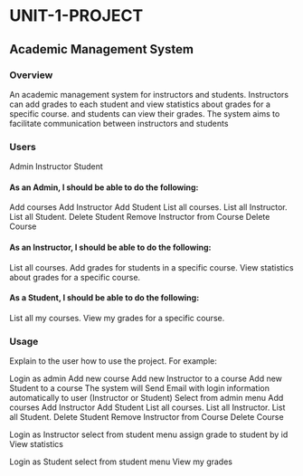# UNIT-1-PROJECT


<h2> Academic Management System </h2>

<h3> Overview </h3>

An academic management system for instructors and students. Instructors can add grades to each student and view statistics about grades for a specific course. and students can view their grades. The system aims to facilitate communication between instructors and students 

<h3>Users </h3>

Admin
Instructor
Student

<h4>As an Admin, I should be able to do the following:</h4>

Add courses
Add Instructor
Add Student
List all courses.
List all Instructor.
List all Student.
Delete Student
Remove Instructor from Course
Delete Course


<h4>As an Instructor, I should be able to do the following:</h4>

List all courses.
Add grades for students in a specific course.
View statistics about grades for a specific course.


<h4>As a Student, I should be able to do the following:</h4>

List all my courses.
View my grades for a specific course.


<h3>Usage </h3>

Explain to the user how to use the project. For example:

Login as admin 
    Add new course
    Add new Instructor to a course 
    Add new Student to a course
    The system will Send Email with login information automatically to user (Instructor or Student) 
    Select from admin menu 
        Add courses
        Add Instructor
        Add Student
        List all courses.
        List all Instructor.
        List all Student.
        Delete Student
        Remove Instructor from Course
        Delete Course

Login as Instructor 
    select from student menu 
        assign grade to student by id 
        View statistics
    
Login as Student 
    select from student menu 
        View my grades

